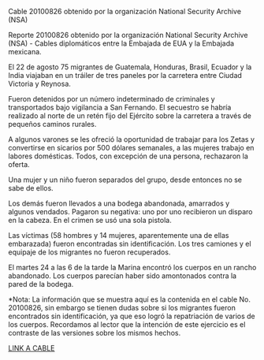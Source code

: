 <p>Cable 20100826 obtenido por la organización National Security Archive (NSA)</p>
<p>Reporte 20100826 obtenido por la organización National Security Archive (NSA) - Cables diplomáticos entre la Embajada de EUA y la Embajada mexicana.</p> 
<p>El 22 de agosto 75 migrantes de Guatemala, Honduras, Brasil, Ecuador y la India viajaban en un tráiler de tres paneles por la carretera entre Ciudad Victoria y Reynosa.</p>
<p>Fueron detenidos por un número indeterminado de criminales y transportados bajo vigilancia a San Fernando. El secuestro se habría realizado al norte de un retén fijo del Ejército sobre la carretera a través de pequeños caminos rurales. </p>
<p>A algunos varones se les ofreció la oportunidad de trabajar para los Zetas y convertirse en sicarios por 500 dólares semanales, a las mujeres trabajo en labores domésticas. Todos, con excepción de una persona, rechazaron la oferta.</p>
<p>Una mujer y un niño fueron separados del grupo, desde entonces no se sabe de ellos.</p>
<p>Los demás fueron llevados a una bodega abandonada, amarrados y algunos vendados. Pagaron su negativa: uno por uno recibieron un disparo en la cabeza. En el crimen se usó una sola pistola.</p>
<p>Las víctimas (58 hombres y 14 mujeres, aparentemente una de ellas embarazada) fueron encontradas sin identificación. Los tres camiones y el equipaje de los migrantes no fueron recuperados.</p>
<p>El martes 24 a las 6 de la tarde la Marina encontró los cuerpos en un rancho abandonado. Los cuerpos parecían haber sido amontonados contra la pared de la bodega.</p>
<p>*Nota: La información que se muestra aquí es la contenida en el cable No. 20100826, sin embargo se tienen dudas sobre si los migrantes fueron encontrados sin identificación, ya que eso logró la repatriación de varios de los cuerpos. Recordamos al lector que la intención de este ejercicio es el contraste de las versiones sobre los mismos hechos.</p>

<p><a href="http://www2.gwu.edu/~nsarchiv/NSAEBB/NSAEBB445/docs/20100826.pdf">LINK A CABLE</a></p>

